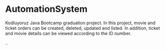 # AutomationSystem
Kodluyoruz Java Bootcamp graduation project.
In this project, movie and ticket orders can be created, deleted, updated and listed. In addition, ticket and movie details can be viewed according to the ID number.

..
